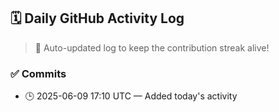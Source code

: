 ## 🗓️ Daily GitHub Activity Log

> 🤖 Auto-updated log to keep the contribution streak alive!

### ✅ Commits

- 🕒 2025-06-09 17:10 UTC — Added today's activity

